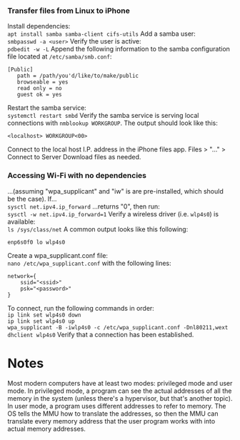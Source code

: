 ### Transfer files from Linux to iPhone
Install dependencies:\
`apt install samba samba-client cifs-utils`
Add a samba user:\
`smbpasswd -a <user>`
Verify the user is active:\
`pdbedit -w -L`
Append the following information to the samba configuration file located at `/etc/samba/smb.conf`:
```
[Public]
   path = /path/you'd/like/to/make/public
   browseable = yes
   read only = no
   guest ok = yes
```
Restart the samba service:\
`systemctl restart smbd`
Verify the samba service is serving local connections with `nmblookup WORKGROUP`. The output should look like this:
```
<localhost> WORKGROUP<00>
```
Connect to the local host I.P. address in the iPhone files app.
Files > "..." > Connect to Server
Download files as needed.
### Accessing Wi-Fi with no dependencies
...(assuming "wpa_supplicant" and "iw" is are pre-installed, which should be the case).
If...\
`sysctl net.ipv4.ip_forward`
...returns "0", then run:\
`sysctl -w net.ipv4.ip_forward=1`
Verify a wireless driver (i.e. `wlp4s0`) is available:\
`ls /sys/class/net`
A common output looks like this following:
```
enp6s0f0 lo wlp4s0
```
Create a wpa_supplicant.conf file:\
`nano /etc/wpa_supplicant.conf`
with the following lines:
```
network={
	ssid="<ssid>"
	psk="<password>"
}
```
To connect, run the following commands in order:\
`ip link set wlp4s0 down`\
`ip link set wlp4s0 up`\
`wpa_supplicant -B -iwlp4s0 -c /etc/wpa_supplicant.conf -Dnl80211,wext`\
`dhclient wlp4s0`
Verify that a connection has been established.
# Notes
Most modern computers have at least two modes: privileged mode and user mode. In privileged mode, a program can see the actual addresses of all the memory in the system (unless there's a hypervisor, but that's another topic). In user mode, a program uses different addresses to refer to memory. The OS tells the MMU how to translate the addresses, so then the MMU can translate every memory address that the user program works with into actual memory addresses.
